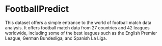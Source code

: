 # FootballPredict
This dataset offers a simple entrance to the world of football match data analysis. It offers football match data from 27 countries and 42 leagues worldwide, including some of the best leagues such as the English Premier League, German Bundesliga, and Spanish La Liga. 
